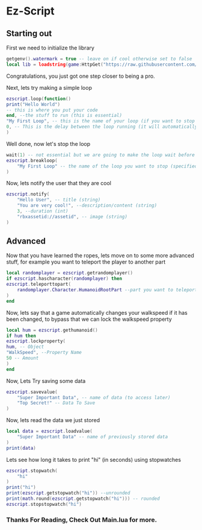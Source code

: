 # Ez-Script
## Starting out
First we need to initialize the library
```lua
getgenv().watermark = true -- leave on if cool otherwise set to false
local lib = loadstring(game:HttpGet("https://raw.githubusercontent.com/idontknowwhattonamemyself/Ez-Script/Lua/Main"))
```
Congratulations, you just got one step closer to being a pro.

Next, lets try making a simple loop
```lua
ezscript.loop(function()
print("Hello World")
-- this is where you put your code
end, --the stuff to run (this is essential)
"My First Loop", -- this is the name of your loop (if you want to stop it later then this is essential)
0, -- This is the delay between the loop running (it will automatically default to 0)
)
```


Well done, now let's stop the loop

```lua
wait(1) -- not essential but we are going to make the loop wait before stopping
ezscript.breakloop(
    "My First Loop" -- the name of the loop you want to stop (specified earlier) WARNING: will break all loops with this name
)
```
Now, lets notify the user that they are cool

```lua
ezscript.notify(
    "Hello User", -- title (string)
    "You are very cool!", --description/content (string)
    3, --duration (int)
    "rbxassetid://assetid", -- image (string)
)
```
## Advanced
Now that you have learned the ropes, lets move on to some more advanced stuff, for example you want to teleport the player to another part 
```lua
local randomplayer = ezscript.getrandomplayer()
if ezscript.hascharacter(randomplayer) then
ezscript.teleporttopart(
    randomplayer.Character.HumanoidRootPart --part you want to teleport to
)
end
```

Now, lets say that a game automatically changes your walkspeed if it has been changed, to bypass that we can lock the walkspeed property
```lua
local hum = ezscript.gethumanoid()
if hum then
ezscript.lockproperty(
hum, -- Object
"WalkSpeed", --Property Name
50 -- Amount
)
end
```
Now, Lets Try saving some data
```lua
ezscript.savevalue(
    "Super Important Data", -- name of data (to access later)
    "Top Secret!" -- Data To Save
)
```
Now, lets read the data we just stored
```lua
local data = ezscript.loadvalue(
    "Super Important Data" -- name of previously stored data
)
print(data)
```
Lets see how long it takes to print "hi" (in seconds) using stopwatches
```lua
ezscript.stopwatch(
    "hi"
)
print("hi")
print(ezscript.getstopwatch("hi")) --unrounded
print(math.round(ezscript.getstopwatch("hi"))) -- rounded
ezscript.stopstopwatch("hi")
```
### Thanks For Reading, Check Out Main.lua for more.
